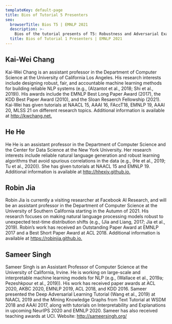 ```yaml
---
templateKey: default-page
title: Bios of Tutorial 5 Presenters
seo:
  browserTitle: Bios T5 | EMNLP 2021
  description: >-
    Bios of the tutorial presents of T5: Robustness and Adversarial Examples in Natural Language Processing
  title: Bios of Tutorial 1 Presenters | EMNLP 2021
---
```


## Kai-Wei Chang 
Kai-Wei Chang is an assistant
professor in the Department of Computer Science
at the University of California Los Angeles. His research
interests include designing robust, fair, and
accountable machine learning methods for building
reliable NLP systems (e.g., (Alzantot et al., 2018;
Shi et al., 2019)). His awards include the EMNLP
Best Long Paper Award (2017), the KDD Best Paper
Award (2010), and the Sloan Resaerch Fellowship
(2021). Kai-Wei has given tutorials at NAACL
15, AAAI 16, FAccT18, EMNLP 19, AAAI 20,
MLSS 21 on different research topics. Additional
information is available at <http://kwchang.net.>

## He He 
He He is an assistant professor in the Department
of Computer Science and the Center for
Data Science at the New York University. Her research
interests include reliable natural language
generation and robust learning algorithms that
avoid spurious correlations in the data (e.g., (He
et al., 2019; Tu et al., 2020)). She has given tutorials
at NAACL 15 and EMNLP 19. Additional information
is available at <http://hhexiy.github.io.>

## Robin Jia 
Robin Jia is currently a visiting researcher
at Facebook AI Research, and will be an
assistant professor in the Department of Computer
Science at the University of Southern California
starting in the Autumn of 2021. His research focuses
on making natural language processing models
robust to unexpected test-time distribution shifts
(e.g., (Jia and Liang, 2017; Jia et al., 2019). Robin’s
work has received an Outstanding Paper Award at
EMNLP 2017 and a Best Short Paper Award at
ACL 2018. Additional information is available at
<https://robinjia.github.io.>

## Sameer Singh 
Sameer Singh is an Assistant Professor
of Computer Science at the University of
California, Irvine. He is working on large-scale
and interpretable machine learning models for NLP
(e.g., (Wallace et al., 2019a; Pezeshkpour et al.,
2019)). His work has received paper awards at
ACL 2020, AKBC 2020, EMNLP 2019, ACL 2018,
and KDD 2016. Sameer presented the Deep Adversarial
Learning Tutorial (Wang et al., 2019) at
NAACL 2019 and the Mining Knowledge Graphs
from Text Tutorial at WSDM 2018 and AAAI 2017,
along with tutorials on Interpretability and Explanations
in upcoming NeurIPS 2020 and EMNLP 2020. Sameer has also received teaching awards at
UCI. Website: <http://sameersingh.org/>
